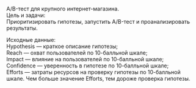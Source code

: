 A/B-тест для крупного интернет-магазина.  
Цель и задачи:  
Приоритизировать гипотезы, запустить A/B-тест и проанализировать результаты.

Исходные данные:  
Hypothesis — краткое описание гипотезы;  
Reach — охват пользователей по 10-балльной шкале;  
Impact — влияние на пользователей по 10-балльной шкале;  
Confidence — уверенность в гипотезе по 10-балльной шкале;  
Efforts — затраты ресурсов на проверку гипотезы по 10-балльной шкале. Чем больше значение Efforts, тем дороже проверка гипотезы.
